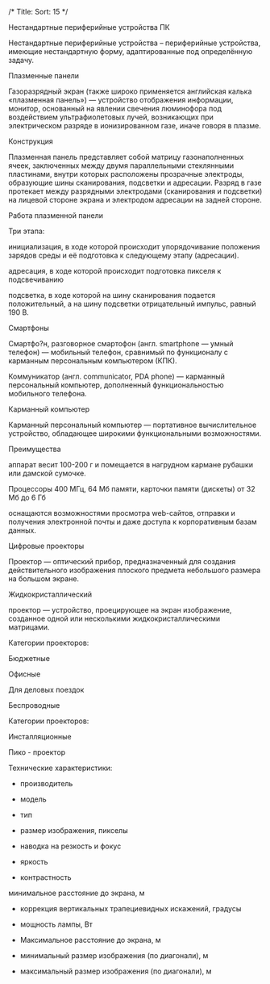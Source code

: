 ﻿/*
Title: 
Sort: 15
*/

Нестандартные
периферийные устройства ПК

Нестандартные периферийные устройства –
периферийные устройства, имеющие
нестандартную форму, адаптированные под
определённую задачу.




Плазменные панели


Газоразрядный экран (также широко применяется
английская калька «плазменная панель») — устройство
отображения информации, монитор, основанный на
явлении свечения люминофора под воздействием
ультрафиолетовых лучей, возникающих при
электрическом разряде в ионизированном газе, иначе
говоря в плазме.


Конструкция


Плазменная панель представляет собой матрицу
газонаполненных ячеек, заключенных между двумя
параллельными стеклянными пластинами, внутри которых
расположены прозрачные электроды, образующие шины
сканирования, подсветки и адресации. Разряд в газе протекает
между разрядными электродами (сканирования и подсветки)
на лицевой стороне экрана и электродом адресации на задней
стороне.




Работа плазменной панели


Три этапа:


инициализация, в ходе которой происходит
упорядочивание положения зарядов среды и
её подготовка к следующему этапу
(адресации).


адресация, в ходе которой происходит
подготовка пикселя к подсвечиванию


подсветка, в ходе которой на шину
сканирования подается положительный, а на
шину подсветки отрицательный импульс,
равный 190 В.


Смартфоны


Смартфо?н, разговорное смартофон
(англ. smartphone — умный
телефон) — мобильный телефон,
сравнимый по функционалу с
карманным персональным
компьютером (КПК).


Коммуникатор (англ.
communicator, PDA phone) —
карманный персональный
компьютер, дополненный
функциональностью мобильного
телефона.


Карманный компьютер


Карманный персональный компьютер — портативное
вычислительное устройство, обладающее широкими
функциональными возможностями.


Преимущества


аппарат весит 100-200 г и
помещается в нагрудном
кармане рубашки или
дамской сумочке.


Процессоры 400 МГц, 64 Мб
памяти, карточки памяти
(дискеты) от 32 Мб до 6 Гб


оснащаются возможностями
просмотра web-сайтов,
отправки и получения
электронной почты и даже
доступа к корпоративным
базам данных.


Цифровые проекторы


Проектор — оптический прибор, предназначенный для создания
действительного изображения плоского предмета небольшого
размера на большом экране.


Жидкокристаллический

проектор — устройство,
проецирующее на экран
изображение, созданное одной
или несколькими
жидкокристаллическими
матрицами.


Категории проекторов:


Бюджетные


Офисные


Для деловых
поездок


Беспроводные


Категории проекторов:


Инсталляционные


Пико - проектор


Технические характеристики:


- производитель


- модель


- тип


- размер изображения,
пикселы


- наводка на резкость и
фокус


- яркость


- контрастность


минимальное
расстояние до экрана, м


- коррекция
вертикальных
трапециевидных
искажений, градусы


- мощность лампы, Вт

- Максимальное
расстояние до экрана, м

- минимальный размер
изображения (по
диагонали), м


- максимальный размер
изображения (по
диагонали), м